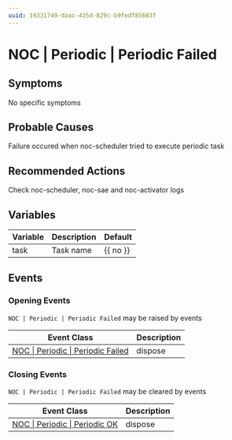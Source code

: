 ```yaml
---
uuid: 19331749-daac-435d-829c-b9fedf85603f
---
```

# NOC | Periodic | Periodic Failed

## Symptoms

No specific symptoms

## Probable Causes

Failure occured when noc-scheduler tried to execute periodic task

## Recommended Actions

Check noc-scheduler, noc-sae and noc-activator logs

## Variables

| Variable | Description | Default  |
| -------- | ----------- | -------- |
| task     | Task name   | {{ no }} |

## Events

### Opening Events
`NOC | Periodic | Periodic Failed` may be raised by events

| Event Class                                                                                      | Description |
| ------------------------------------------------------------------------------------------------ | ----------- |
| [NOC \| Periodic \| Periodic Failed](../event-classes-reference/noc/periodic/periodic-failed.md) | dispose     |

### Closing Events
`NOC | Periodic | Periodic Failed` may be cleared by events

| Event Class                                                                              | Description |
| ---------------------------------------------------------------------------------------- | ----------- |
| [NOC \| Periodic \| Periodic OK](../event-classes-reference/noc/periodic/periodic-ok.md) | dispose     |
